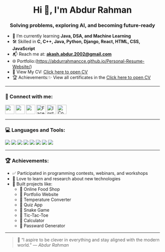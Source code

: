 <h1 align="center">Hi 👋, I'm Abdur Rahman</h1>
<h3 align="center">Solving problems, exploring AI, and becoming future-ready</h3>

- 🌱 I’m currently learning **Java, DSA, and Machine Learning**
- 🛠️ Skilled in **C, C++, Java, Python, Django, React, HTML, CSS, JavaScript**
- 📬 Reach me at: **akash.abdur.2002@gmail.com**
- 🌐 Portfolio:(https://abdurrahmancce.github.io/Personal-Resume-Website/)
- 📄 View My CV: [Click here to open CV](https://drive.google.com/file/d/1P-odZ7D1j4V4GWLnQyQcXNzvRzPSq12b/view?usp=drive_link) 
- 🏆 Achievements:✨ View all certificates in the [Click here to open CV](https://github.com/abdurrahmancce/Achievements)
---

### 📲 Connect with me:
<p align="left">
  <a href="https://www.linkedin.com/in/abdur-rahman-akash-60450b2aa/" target="_blank"><img src="https://img.icons8.com/color/48/linkedin.png" height="30"/></a>
  <a href="https://x.com/Abdurrahman8507" target="_blank"><img src="https://img.icons8.com/color/48/twitterx--v1.png" height="30"/></a>
  <a href="mailto:akash.abdur.2002@gmail.com"><img src="https://img.icons8.com/color/48/gmail-new.png" height="30"/></a>
  <a href="https://www.facebook.com/abdur.rahman.495281" target="_blank"><img src="https://img.icons8.com/color/48/facebook-new.png" height="30" alt="Facebook"/></a>
  <a href="https://www.instagram.com/_rahman_akash91/" target="_blank"><img src="https://img.icons8.com/fluency/48/instagram-new.png" height="30" alt="Instagram"/></a>
  <a href="https://codeforces.com/profile/akash.abdur.2002" target="_blank"><img src="https://img.icons8.com/external-tal-revivo-color-tal-revivo/48/external-codeforces-programming-competitions-and-contests-programming-community-logo-color-tal-revivo.png" height="30" alt="Codeforces"/></a>
</p>

---

### 💻 Languages and Tools:
<p>
  <img src="https://img.icons8.com/color/48/c-programming.png"/>
  <img src="https://img.icons8.com/color/48/java-coffee-cup-logo.png"/>
  <img src="https://img.icons8.com/color/48/html-5--v1.png"/>
  <img src="https://img.icons8.com/color/48/css3.png"/>
  <img src="https://img.icons8.com/color/48/javascript--v1.png"/>
  <img src="https://img.icons8.com/color/48/python--v1.png"/>
  <img src="https://img.icons8.com/fluency/48/visual-studio-code-2019.png"/>
  <img src="https://img.icons8.com/color/48/eclipse.png"/>
</p>

---

### 🏆 Achievements:
- ✅ Participated in programming contests, webinars, and workshops  
- 🧠 Love to learn and research about new technologies  
- 🚀 Built projects like:
  - 🔹 Online Food Shop
  - 🔹 Portfolio Website 
  - 🔹 Temperature Converter
  - 🔹 Quiz App
  - 🔹 Snake Game
  - 🔹 Tic-Tac-Toe 
  - 🔹 Calculator
  - 🔹 Passward Generator

---

> 💬 “I aspire to be clever in everything and stay aligned with the modern world.” — *Abdur Rahman*
